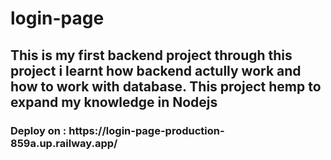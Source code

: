 # login-page

<h2>
This is my first backend project through this project i learnt how backend actully work and how to work with database. This project hemp to expand my knowledge in Nodejs
</h2>

<h3> Deploy on : https://login-page-production-859a.up.railway.app/ </h3>
